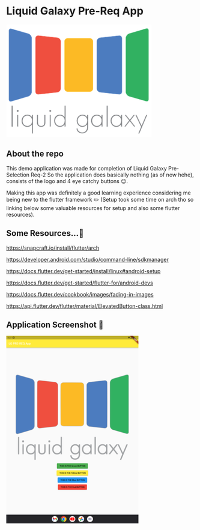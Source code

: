 # Liquid Galaxy Pre-Req App
<img alt="LG-logo" src="assets/images/liquidlogo.png" style="height: 300px;" />

## About the repo

This demo application was made for completion of Liquid Galaxy Pre-Selection Req-2
So the application does basically nothing (as of now hehe), consists of the logo and 4 eye catchy buttons 😉.

Making this app was definitely a good learning experience considering me being new to the flutter framework ✏️
(Setup took some time on arch tho so linking below some valuable resources for setup and also some flutter resources).

## Some Resources...📔
https://snapcraft.io/install/flutter/arch

https://developer.android.com/studio/command-line/sdkmanager

https://docs.flutter.dev/get-started/install/linux#android-setup

https://docs.flutter.dev/get-started/flutter-for/android-devs

https://docs.flutter.dev/cookbook/images/fading-in-images

https://api.flutter.dev/flutter/material/ElevatedButton-class.html

## Application Screenshot 📱
<img alt="app-ss" src="assets/images/Screenshot_1679891840.png" style="height: 500px;" />
